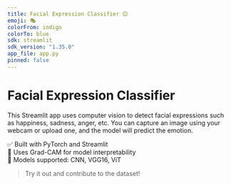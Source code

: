 ```yaml
---
title: Facial Expression Classifier 😊
emoji: 🎭
colorFrom: indigo
colorTo: blue
sdk: streamlit
sdk_version: "1.35.0"
app_file: app.py
pinned: false
---
```


# Facial Expression Classifier

This Streamlit app uses computer vision to detect facial expressions such as happiness, sadness, anger, etc. 
You can capture an image using your webcam or upload one, and the model will predict the emotion.

✅ Built with PyTorch and Streamlit  
📸 Uses Grad-CAM for model interpretability  
🧠 Models supported: CNN, VGG16, ViT

> Try it out and contribute to the dataset!
